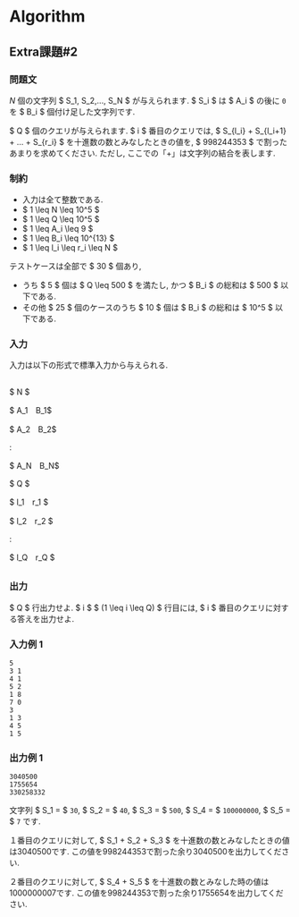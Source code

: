 # Algorithm

## Extra課題#2

### 問題文

$N$ 個の文字列 $ S_1, S_2,..., S_N $ が与えられます. $ S_i $ は $ A_i $ の後に `0` を $ B_i $ 個付け足した文字列です.

$ Q $ 個のクエリが与えられます. $ i $ 番目のクエリでは, $ S_{l_i} + S_{l_i+1} + … + S_{r_i} $ を十進数の数とみなしたときの値を, $ 998244353 $ で割ったあまりを求めてください. ただし, ここでの「+」は文字列の結合を表します.

<!-- <span style="color: red; background-color: #dcdcdc;"> 0  `0` </span> -->


###  制約

- 入力は全て整数である.
- $ 1 \leq N \leq 10^5 $
- $ 1 \leq Q \leq 10^5 $
- $ 1 \leq A_i \leq 9 $
- $ 1 \leq B_i \leq 10^{13} $
- $ 1 \leq l_i \leq r_i \leq N $

テストケースは全部で $ 30 $ 個あり,

- うち $ 5 $ 個は $ Q \leq 500 $ を満たし, かつ $ B_i $ の総和は $ 500 $ 以下である.
- その他 $ 25 $ 個のケースのうち $ 10 $ 個は $ B_i $ の総和は $ 10^5 $ 以下である.

### 入力

入力は以下の形式で標準入力から与えられる.

## 

$ N $

$ A_1　B_1$

$ A_2　B_2$

:

$ A_N　B_N$

$ Q $

$ l_1　r_1 $

$ l_2　r_2 $

:

$ l_Q　r_Q $

##

### 出力

$ Q $ 行出力せよ. $ i $ $ (1 \leq i \leq Q) $ 行目には, $ i $ 番目のクエリに対する答えを出力せよ.

### 入力例 1

```
5
3 1
4 1
5 2
1 8
7 0
3
1 3
4 5
1 5
```

### 出力例 1
```
3040500
1755654
330258332
```

文字列 $ S_1 = $ `30`, $ S_2 = $  `40`, $ S_3 = $ `500`, $ S_4 = $  `100000000`, $ S_5 = $ `7` です.

１番目のクエリに対して, $ S_1 + S_2 + S_3 $ を十進数の数とみなしたときの値は3040500です. この値を998244353で割った余り3040500を出力してください.

２番目のクエリに対して, $ S_4 + S_5 $ を十進数の数とみなした時の値は1000000007です. この値を998244353で割った余り1755654を出力してください.
